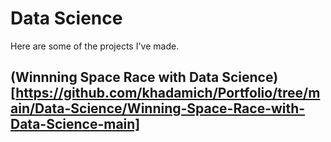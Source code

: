 # Data Science
Here are some of the projects I've made.

## (Winnning Space Race with Data Science)[https://github.com/khadamich/Portfolio/tree/main/Data-Science/Winning-Space-Race-with-Data-Science-main]
